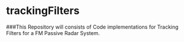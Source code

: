 # trackingFilters

###This Repository will consists of Code implementations for Tracking Filters for a FM Passive Radar System.

